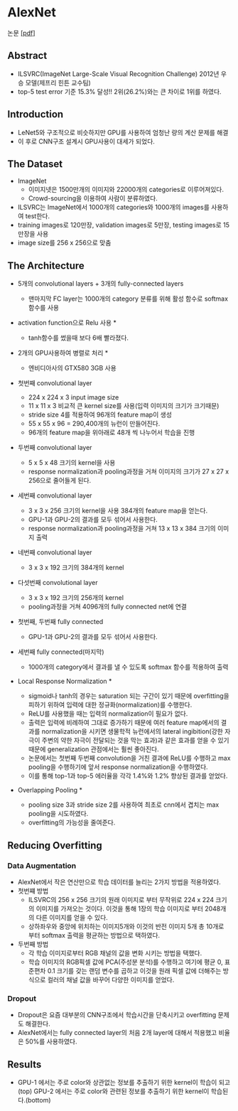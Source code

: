 # AlexNet
논문 [[pdf]](http://papers.nips.cc/paper/4824-imagenet-classification-with-deep-convolutional-neural-networks.pdf)

## Abstract
- ILSVRC(ImageNet Large-Scale Visual Recognition Challenge) 2012년 우승 모델(제프리 힌튼 교수팀)
- top-5 test error 기준 15.3% 달성!! 2위(26.2%)와는 큰 차이로 1위를 하였다.

## Introduction
- LeNet5와 구조적으로 비슷하지만 GPU를 사용하여 엄청난 량의 계산 문제를 해결 
- 이 후로 CNN구조 설계시 GPU사용이 대세가 되었다.

## The Dataset
- ImageNet
    - 이미지넷은 1500만개의 이미지와 22000개의 categories로 이루어져있다.
    - Crowd-sourcing을 이용하여 사람이 분류하였다.
- ILSVRC는 ImageNet에서 1000개의 categories와 1000개의 images를 사용하여 test한다.
- training images로 120만장, validation images로 5만장, testing images로 15만장을 사용
- image size를 256 x 256으로 맞춤 

## The Architecture
- 5개의 convolutional layers + 3개의 fully-connected layers
    - 맨마지막 FC layer는 1000개의 category 분류를 위해 활성 함수로 softmax 함수를 사용
- activation function으로 Relu 사용 *
    - tanh함수를 썼을때 보다 6배 빨라졌다.
- 2개의 GPU사용하여 병렬로 처리 *
    - 엔비디아사의 GTX580 3GB 사용
- 첫번째 convolutional layer
    - 224 x 224 x 3 input image size
    - 11 x 11 x 3 비교적 큰 kernel size를 사용(입력 이미지의 크기가 크기때문)
    - stride size 4를 적용하여 96개의 feature map이 생성
    - 55 x 55 x 96 = 290,400개의 뉴런이 만들어진다.
    - 96개의 feature map을 위아래로 48개 씩 나누어서 학습을 진행

- 두번째 convolutional layer
    - 5 x 5 x 48 크기의 kernel을 사용
    - response normalization과 pooling과정을 거쳐 이미지의 크기가 27 x 27 x 256으로 줄어들게 된다.
- 세번째 convolutional layer
    - 3 x 3 x 256 크기의 kernel을 사용 384개의 feature map을 얻는다.
    - GPU-1과 GPU-2의 결과를 모두 섞어서 사용한다.
    - response normalization과 pooling과정을 거쳐 13 x 13 x 384 크기의 이미지 출력
- 네번째 convolutional layer
    - 3 x 3 x 192 크기의 384개의 kernel 
- 다섯번째 convolutional layer
    - 3 x 3 x 192 크기의 256개의 kernel
    - pooling과정을 거쳐 4096개의 fully connected net에 연결
- 첫번째, 두번째 fully connected
    - GPU-1과 GPU-2의 결과를 모두 섞어서 사용한다.
- 세번째 fully connected(마지막)
    - 1000개의 category에서 결과를 낼 수 있도록 softmax 함수를 적용하여 출력

- Local Response Normalization *
    - sigmoid나 tanh의 경우는 saturation 되는 구간이 있기 때문에 overfitting을 피하기 위하여 입력에 대한 정규화(normalization)를 수행한다.
    - ReLU를 사용했을 때는 입력의 normalization이 필요가 없다. 
    - 출력은 입력에 비례하여 그대로 증가하기 때문에 여러 feature map에서의 결과를 normalization을 시키면 생물학적 뉴런에서의 lateral ingibition(강한 자극이 주변의 약한 자극이 전달되는 것을 막는 효과)과 같은 효과를 얻을 수 있기 때문에 generalization 관점에서는 훨씬 좋아진다.
    - 논문에서는 첫번째 두번째 convolution을 거친 결과에 ReLU를 수행하고 max pooling을 수행하기에 앞서 response normalization을 수행하였다.
    - 이를 통해 top-1과 top-5 에러율을 각각 1.4%와 1.2% 향상된 결과를 얻었다.
- Overlapping Pooling *
    - pooling size 3과 stride size 2를 사용하여 최초로 cnn에서 겹치는 max pooling을 시도하였다.
    - overfitting의 가능성을 줄여준다.

## Reducing Overfitting
### Data Augmentation
- AlexNet에서 작은 연산만으로 학습 데이터를 늘리는 2가지 방법을 적용하였다.
- 첫번쨰 방법
    - ILSVRC의 256 x 256 크기의 원래 이미지로 부터 무작위로 224 x 224 크기의 이미지를 가져오는 것이다. 이것을 통해 1장의 학습 이미지로 부터 2048개의 다른 이미지를 얻을 수 있다.
    - 상하좌우와 중앙에 위치하는 이미지5개와 이것의 반전 이미지 5개 총 10개로 부터 softmax 출력을 평균하는 방법으로 택하였다.
- 두번째 방법
    - 각 학습 이미지로부터 RGB 채널의 값을 변화 시키는 방법을 택했다.
    - 학습 이미지의 RGB픽셀 값에 PCA(주성분 분석)를 수행하고 여기에 평균 0, 표준편차 0.1 크기를 갖는 랜덤 변수를 곱하고 이것을 원래 픽셀 값에 더해주는 방식으로 컬러의 채널 값을 바꾸어 다양한 이미지를 얻었다.

### Dropout
- Dropout은 요즘 대부분의 CNN구조에서 학습시간을 단축시키고 overfitting 문제도 해결한다.
- AlexNet에서는 fully connected layer의 처음 2개 layer에 대해서 적용했고 비율은 50%를 사용하였다.

## Results
- GPU-1 에서는 주로 color와 상관없는 정보를 추출하기 위한 kernel이 학습이 되고(top) GPU-2 에서는 주로 color와 관련된 정보를 추출하기 위한 kernel이 학습된다.(bottom)
